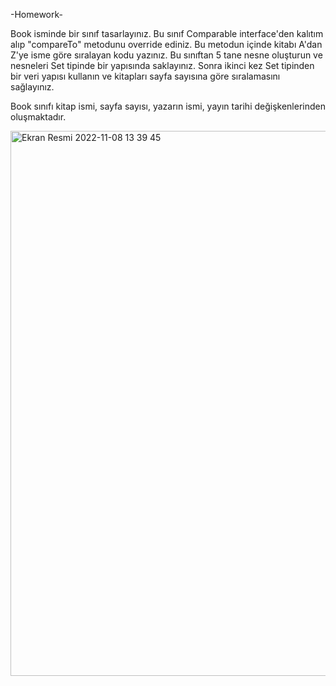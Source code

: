 -Homework-

Book isminde bir sınıf tasarlayınız. 
Bu sınıf Comparable interface'den kalıtım alıp "compareTo" metodunu override ediniz. 
Bu metodun içinde kitabı A'dan Z'ye isme göre sıralayan kodu yazınız. 
Bu sınıftan 5 tane nesne oluşturun ve nesneleri Set tipinde bir yapısında saklayınız. 
Sonra ikinci kez Set tipinden bir veri yapısı kullanın ve kitapları sayfa sayısına göre sıralamasını sağlayınız.

Book sınıfı kitap ismi, sayfa sayısı, yazarın ismi, yayın tarihi değişkenlerinden oluşmaktadır.

<img width="872" alt="Ekran Resmi 2022-11-08 13 39 45" src="https://user-images.githubusercontent.com/96984623/200543787-5172a8a8-88b4-4574-bcc6-21cc13c019b7.png">
